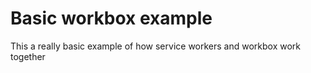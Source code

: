 # Basic workbox example

This a really basic example of how service workers and  workbox work together 